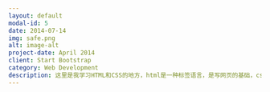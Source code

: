 ```yaml
---
layout: default
modal-id: 5
date: 2014-07-14
img: safe.png
alt: image-alt
project-date: April 2014
client: Start Bootstrap
category: Web Development
description: 这里是我学习HTML和CSS的地方，html是一种标签语言，是写网页的基础，css是层叠样式表，丰富网站样式。更多精彩请点击下方。
---
```


